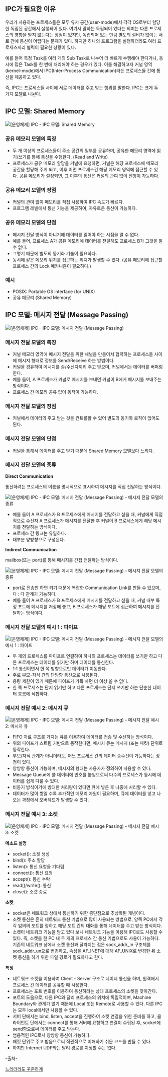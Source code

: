 ## IPC가 필요한 이유

우리가 사용하는 프로세스들은 모두 유저 공간(user-mode)에서 각각 OS로부터 할당한 독립된 공간에서 실행되어 있다. 여기서 말하는 독립되어 있다는 의미는 다른 프로세스의 영향을 받지 않는다는 장점이 있지만, 독립되어 있는 만큼 별도의 설비가 없이는 서로 간에 통신이 어렵다는 문제가 있다. 하지만 하나의 프로그램을 실행하더라도 여러 프로세스끼리 협력이 필요한 상황이 있다.

 

예를 들어 특정 Task를 여러 개의 Sub Task로 나누어 더 빠르게 수행해야 한다거나, 동시에 많은 Task를 한 번에 처리해야 하는 경우가 있다. 이를 해결하고자 커널 영역 (kernel-mode)에서 IPC(Inter-Process Communication)라는 프로세스들 간에 통신을 제공하고 있다.

 

즉, IPC는 프로세스들 사이에 서로 데이터를 주고 받는 행위를 말한다. IPC는 크게 두 가지 모델로 나뉜다.

 

## IPC 모델: Shared Memory



![[운영체제] IPC - IPC 모델: Shared Memory](https://blog.kakaocdn.net/dn/EFX2u/btrlxgu7n7I/xhHC7LUE6T1c75wg3dmeZk/img.png)



 

### 공유 메모리 모델의 특징

- 두 개 이상의 프로세스들이 주소 공간의 일부를 공유하며, 공유한 메모리 영역에 읽기/쓰기를 통해 통신을 수행한다. (Read and Write)
- 프로세스가 공유 메모리 할당을 커널에 요청하면, 커널은 해당 프로세스에 메모리 공간을 할당해 주게 되고, 이후 어떤 프로세스건 해당 메모리 영역에 접근할 수 있다. 공유 메모리가 설정되면, 그 이후의 통신은 커널의 관여 없이 진행이 가능하다.

 

### 공유 메모리 모델의 장점

- 커널의 관여 없이 메모리를 직접 사용하여 IPC 속도가 빠르다.
- 프로그램 레벨에서 통신 기능을 제공하여, 자유로운 통신이 가능하다.

 

### 공유 메모리 모델의 단점

- 메시지 전달 방식이 아니기에 데이터를 읽어야 하는 시점을 알 수 없다.
- 예를 들어, 프로세스 A가 공유 메모리에 데이터를 전달해도 프로세스 B가 그것을 알 수 없다.
- 그렇기 때문에 별도의 동기화 기술이 필요하다.
- 동시에 같은 메모리 위치를 접근하는 위치가 발생할 수 있다. (공유 메모리에 접근할 프로세스 간의 Lock 메커니즘이 필요하다.)

 

### 예시

- POSIX: Portable OS interface (for UNIX)
- 공유 메모리 (Shared Memory)

 

## IPC 모델: 메시지 전달 (Message Passing)



![[운영체제] IPC - IPC 모델: 메시지 전달 (Message Passing)](https://blog.kakaocdn.net/dn/cmsQiy/btrlyZe6gQG/HgYGzkjztkHIrS6iLMT1S0/img.jpg)



 

### 메시지 전달 모델의 특징

- 커널 메모리 영역에 메시지 전달을 위한 채널을 만들어서 협력하는 프로세스들 사이에 메시지 형태로 정보를 Send/Receive 하는 방법이다.
- 커널을 경유하여 메시지를 송/수신자끼리 주고 받으며, 커널에서는 데이터를 버퍼링한다.
- 예를 들어, A 프로세스가 커널로 메시지를 보내면 커널이 B에게 메시지를 보내주는 방식이다.
- 프로세스 간 메모리 공유 없이 동작이 가능하다.

 

### 메시지 전달 모델의 장점

- 커널에서 데이터의 주고 받는 것을 컨트롤할 수 있어 별도의 동기화 로직이 없어도 된다.

 

### 메시지 전달 모델의 단점

- 커널을 통해서 데이터를 주고 받기 때문에 Shared Memory 모델보다 느리다.

 

### 메시지 전달 모델의 종류

**Direct Communication**

통신하려는 프로세스의 이름을 명시적으로 표시하여 메시지를 직접 전달하는 방식이다.

 



![[운영체제] IPC - IPC 모델: 메시지 전달 (Message Passing) - 메시지 전달 모델의 종류](https://blog.kakaocdn.net/dn/eAO0B8/btrlxgWaMGU/1f1k1FSXuTAH5yHdPdZhc1/img.png)



 

- 예를 들어 A 프로세스가 B 프로세스에게 메시지를 전달하고 싶을 때, 커널에게 직접적으로 수신자 A 프로세스가 메시지를 전달한 후 커널이 B 프로세스에게 해당 메시지를 전달하는 방식이다.
- 프로세스 간 링크는 유일하다.
- 대부분 양방향으로 구성된다.

 

**Indirect Communication**

mailbox(또는 port)를 통해 메시지를 간접 전달하는 방식이다.

 



![[운영체제] IPC - IPC 모델: 메시지 전달 (Message Passing) - 메시지 전달 모델의 종류](https://blog.kakaocdn.net/dn/bAjMes/btrlw2RnYoc/dA1eYsxWY0nLyCoRlquQU0/img.png)



 

- port로 전송만 하면 되기 때문에 복잡한 Communication Link를 만들 수 있으며, 다 : 다 관계가 가능하다.
- 예를 들어 A 프로세스가 B 프로세스에게 메시지를 전달하고 싶을 때, 커널 내부 특정 포트에 메시지를 저장해 놓고, B 프로세스가 해당 포트에 접근하여 메시지를 전달하는 방식이다.

 

### 메시지 전달 모델의 예시 1 : 파이프



![[운영체제] IPC - IPC 모델: 메시지 전달 (Message Passing) - 메시지 전달 모델의 예시 1 : 파이프](https://blog.kakaocdn.net/dn/bLU3jo/btrlw3pc1Tq/QGTFg7JPXpiP3YGZymlma1/img.webp)



 

- 두 개의 프로세스를 파이프로 연결하여 하나의 프로세스는 데이터를 쓰기만 하고 다른 프로세스는 데이터를 읽기만 하며 데이터를 통신한다.
- 1:1 통신이면서 한 쪽 방향으로만 데이터가 이동한다.
- 주로 부모-자식 간의 단방향 통신으로 사용된다.
- 용량 제한이 있기 때문에 파이프가 가득 차면 더 이상 쓸 수 없다.
- 한 쪽 프로세스는 단지 읽기만 하고 다른 프로세스는 단지 쓰기만 하는 단순한 데이터 흐름에 적합하다.

 

### 메시지 전달 예시 2: 메시지 큐



![[운영체제] IPC - IPC 모델: 메시지 전달 (Message Passing) - 메시지 전달 예시 2: 메시지 큐](https://blog.kakaocdn.net/dn/xcdtS/btrlxfbTf1c/ruckJjWEYpLVpkBkdFI5pK/img.jpg)



 

- FIFO 자료 구조를 가지는 큐를 이용하여 데이터를 전송 및 수신하는 방식이다.
- 위의 파이프가 스트림 기반으로 동작한다면, 메시지 큐는 메시지 (또는 패킷) 단위로 동작한다.
- 부모/자식 관계가 아니더라도, 어느 프로세스 간의 데이터 송수신이 가능하다는 장점이 있다.
- 양방향 통신이 가능하며, 메시지의 형태는 사용자가 정의하여 사용할 수 있다.
- Message Queue에 쓸 데이터에 번호를 붙임으로써 다수의 프로세스가 동시에 데이터를 쉽게 다룰 수 있다.
- 비동기 방식이기에 방대한 처리량이 있다면 큐에 넣은 후 나중에 처리할 수 있다.
- 데이터가 많이 쌓일 수록 추가적인 메모리 자원이 필요하며, 큐에 데이터를 넣고 나오는 과정에서 오버헤드가 발생할 수 있다.

 

### 메시지 전달 예시 3: 소켓



![[운영체제] IPC - IPC 모델: 메시지 전달 (Message Passing) - 메시지 전달 예시 3: 소켓](https://blog.kakaocdn.net/dn/dNYgaF/btrlwI6ICcA/V2GivlST2Cg8aJOH3IZfGK/img.png)



 

**메소드 설명**

- socket(): 소켓 생성
- bind(): 주소 할당
- listen(): 통신 요청을 기다림
- connect(): 통신 요청
- accept(): 통신 수락
- read()/write(): 통신
- close(): 소켓 종료

 

**소켓**

- socket은 네트워크 상에서 통신하기 위한 종단점으로 추상화된 개념이다.
- 소켓 통신은 흔히 네트워크 통신 기법으로 많이 사용되는 방법으로, 양쪽 PC에서 각각 임의의 포트를 정하고 해당 포트 간의 대화를 통해 데이터를 주고 받는 방식이다.
- 소켓이 네트워크 기능을 담고 있다 보니 네트워크 기능을 이용해 IPC로도 사용할 수 있다. 즉, 소켓을 한 PC 내 두 개의 프로세스 간 통신 기법으로도 사용이 가능하다. 기존의 네트워크 상에서 소켓 통신과 달라지는 점은 sock_addr_in 구조체를 sock_addr_un으로 변경하고, 속성을 AF_INET에 대해 AF_UNIX로 변경한 뒤 소켓 통신을 하기 위한 파일 경로가 필요하다고 한다.

 

**특징**

- 네트워크 소켓을 이용하여 Client - Server 구조로 데이터 통신을 하며, 원격에서 프로세스 간 데이터를 공유할 때 사용한다.
- 프로세스는 포트 번호를 이용하여 통신하려는 상대 프로세스의 소켓을 찾아간다.
- 포트의 도움으로, 다른 IPC와 달리 프로세스의 위치에 독립적이며, Machine Boundary와 관계가 없기 때문에 Local 또는 Remote로 사용할 수 있다. 다른 IPC는 모두 local에서만 사용할 수 있다.
- 서버 단에서는 bind, listen, accept을 진행하여 소켓 연결을 위한 준비를 하고, 클라이언트 단에서는 connect를 통해 서버에 요청하고 연결이 수립된 후, socket에 send함으로써 데이터를 주고 받는다.
- 범용적인 IPC로서 양방향 통신이 가능하다.
- 패킷 단위로 주고 받음으로써 직관적으로 이해하기 쉬운 코드를 만들 수 있다.
- 하지만 Internet UDP와는 달리 경로를 지정할 수는 없다.



-출처-

[느리더라도 꾸준하게](https://steady-coding.tistory.com/)